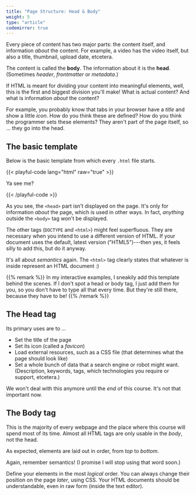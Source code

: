 ```yaml
---
title: "Page Structure: Head & Body"
weight: 5
type: "article"
codemirror: true
---
```


Every piece of content has two major parts: the content itself, and information _about_ the content. For example, a video has the video itself, but also a title, thumbnail, upload date, etcetera.

The content is called the **body**. The information about it is the **head**. (Sometimes _header_, _frontmatter_ or _metadata_.)

If HTML is meant for dividing your content into meaningful elements, well, this is the first and biggest division you'll make! What is actual content? And what is information _about_ the content?

For example, you probably know that tabs in your browser have a _title_ and show a little _icon_. How do you think these are defined? How do you think the programmer sets these elements? They aren't part of the page itself, so ... they go into the head.

## The basic template

Below is the basic template from which every `.html` file starts.

{{< playful-code lang="html" raw="true" >}}
<!DOCTYPE html>
<html>
    <head>
        <!-- Metadata goes here ... -->
        <title>My Website</title>
    </head>
    <body>
        <!-- Content goes here ... -->
        <p>Ya see me?</p>
    </body>
</html>
{{< /playful-code >}}

As you see, the `<head>` part isn't displayed on the page. It's only for information _about_ the page, which is used in other ways. In fact, _anything_ outside the `<body>` tag won't be displayed.

The other tags (`DOCTYPE` and `<html>`) might feel superfluous. They are necessary when you intend to use a different version of HTML. If your document uses the default, latest version ("HTML5")---then yes, it feels silly to add this, but do it anyway.

It's all about _semantics_ again. The `<html>` tag clearly states that whatever is inside represent an HTML document :)

{{% remark %}}
In my interactive examples, I sneakily add this template behind the scenes. If I don't spot a head or body tag, I just add them for you, so you don't have to type all that every time. But they're still there, because they have to be!
{{% /remark %}}

## The Head tag

Its primary uses are to ...

* Set the title of the page
* Set its icon (called a _favicon_)
* Load external resources, such as a CSS file (that determines what the page should look like)
* Set a whole bunch of data that a search engine or robot might want. (Description, keywords, tags, which technologies you require or support, etcetera.)

We won't deal with this anymore until the _end_ of this course. It's not that important now.

## The Body tag

This is the majority of every webpage and the place where this course will spend most of its time. Almost all HTML tags are only usable in the _body_, not the head.

As expected, elements are laid out in order, from _top_ to _bottom_.

Again, remember semantics! (I promise I will stop using that word soon.)

Define your elements in the most _logical_ order. You can always change their position on the page _later_, using CSS. Your HTML documents should be understandable, even in raw form (inside the text editor).
